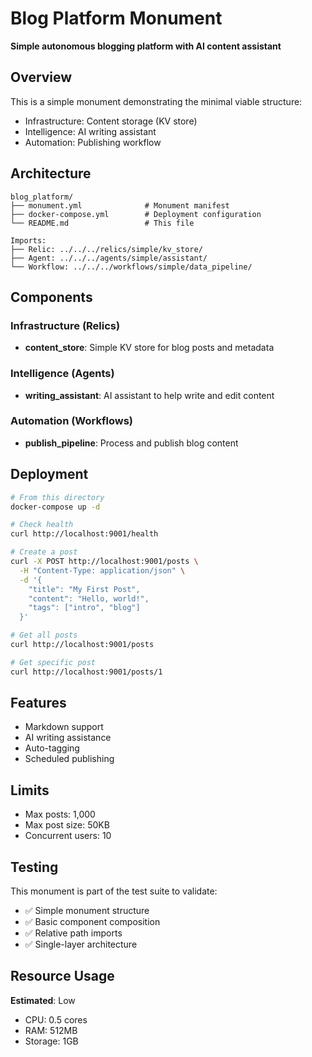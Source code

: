 # Blog Platform Monument

**Simple autonomous blogging platform with AI content assistant**

## Overview

This is a simple monument demonstrating the minimal viable structure:
- Infrastructure: Content storage (KV store)
- Intelligence: AI writing assistant
- Automation: Publishing workflow

## Architecture

```
blog_platform/
├── monument.yml              # Monument manifest
├── docker-compose.yml        # Deployment configuration
└── README.md                 # This file

Imports:
├── Relic: ../../../relics/simple/kv_store/
├── Agent: ../../../agents/simple/assistant/
└── Workflow: ../../../workflows/simple/data_pipeline/
```

## Components

### Infrastructure (Relics)
- **content_store**: Simple KV store for blog posts and metadata

### Intelligence (Agents)
- **writing_assistant**: AI assistant to help write and edit content

### Automation (Workflows)
- **publish_pipeline**: Process and publish blog content

## Deployment

```bash
# From this directory
docker-compose up -d

# Check health
curl http://localhost:9001/health

# Create a post
curl -X POST http://localhost:9001/posts \
  -H "Content-Type: application/json" \
  -d '{
    "title": "My First Post",
    "content": "Hello, world!",
    "tags": ["intro", "blog"]
  }'

# Get all posts
curl http://localhost:9001/posts

# Get specific post
curl http://localhost:9001/posts/1
```

## Features

- Markdown support
- AI writing assistance
- Auto-tagging
- Scheduled publishing

## Limits

- Max posts: 1,000
- Max post size: 50KB
- Concurrent users: 10

## Testing

This monument is part of the test suite to validate:
- ✅ Simple monument structure
- ✅ Basic component composition
- ✅ Relative path imports
- ✅ Single-layer architecture

## Resource Usage

**Estimated**: Low
- CPU: 0.5 cores
- RAM: 512MB
- Storage: 1GB
